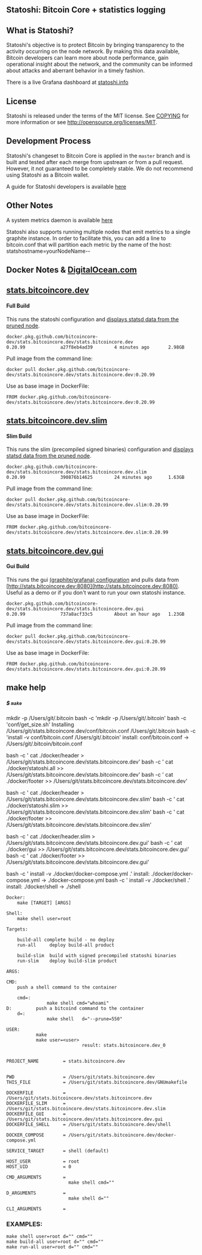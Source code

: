 ## Statoshi: Bitcoin Core + statistics logging

## What is Statoshi?

Statoshi's objective is to protect Bitcoin by bringing transparency to the activity 
occurring on the node network. By making this data available, Bitcoin developers can 
learn more about node performance, gain operational insight about the network, and 
the community can be informed about attacks and aberrant behavior in a timely fashion.

There is a live Grafana dashboard at [statoshi.info](http://statoshi.info)

## License

Statoshi is released under the terms of the MIT license. See [COPYING](COPYING) for more
information or see http://opensource.org/licenses/MIT.

## Development Process

Statoshi's changeset to Bitcoin Core is applied in the `master` branch and is
built and tested after each merge from upstream or from a pull request. However,
it not guaranteed to be completely stable. We do not recommend using Statoshi
as a Bitcoin wallet.

A guide for Statoshi developers is available [here](https://medium.com/@lopp/statoshi-developer-s-guide-241ac9ab9993#.s1rfi3fv6)

## Other Notes

A system metrics daemon is available [here](https://github.com/jlopp/bitcoin-utils/blob/master/systemMetricsDaemon.py)

Statoshi also supports running multiple nodes that emit metrics to a single graphite instance. 
In order to facilitate this, you can add a line to bitcoin.conf that will partition each 
metric by the name of the host: statshostname=yourNodeName--
## Docker Notes & [DigitalOcean.com](https://m.do.co/c/ae5c7d05da91)

## [stats.bitcoincore.dev](https://github.com/bitcoincore-dev/stats.bitcoincore.dev/packages/314536)

#### Full Build

This runs the statoshi configuration and [displays statsd data from the pruned node](http://stats.bitcoincore.dev:3000).

```
docker.pkg.github.com/bitcoincore-dev/stats.bitcoincore.dev/stats.bitcoincore.dev
0.20.99             a27f8eb4ad39        4 minutes ago       2.98GB
```

Pull image from the command line:

	docker pull docker.pkg.github.com/bitcoincore-dev/stats.bitcoincore.dev/stats.bitcoincore.dev:0.20.99

Use as base image in DockerFile:

	FROM docker.pkg.github.com/bitcoincore-dev/stats.bitcoincore.dev/stats.bitcoincore.dev:0.20.99


## [stats.bitcoincore.dev.slim](https://github.com/bitcoincore-dev/stats.bitcoincore.dev/packages/315130)

#### Slim Build

This runs the slim (precompiled signed binaries) configuration and [displays statsd data from the pruned node](http://stats.bitcoincore.dev:3000).

```
docker.pkg.github.com/bitcoincore-dev/stats.bitcoincore.dev/stats.bitcoincore.dev.slim
0.20.99             390876b14625        24 minutes ago      1.63GB
```
Pull image from the command line:

	docker pull docker.pkg.github.com/bitcoincore-dev/stats.bitcoincore.dev/stats.bitcoincore.dev.slim:0.20.99

Use as base image in DockerFile:

	FROM docker.pkg.github.com/bitcoincore-dev/stats.bitcoincore.dev/stats.bitcoincore.dev.slim:0.20.99

## [stats.bitcoincore.dev.gui](https://github.com/bitcoincore-dev/stats.bitcoincore.dev/packages/315116)

#### Gui Build

This runs the gui [(graphite/grafana) configuration](http://stats.bitcoincore.dev:3000) and pulls data from
[http://stats.bitcoincore.dev:8080](http://stats.bitcoincore.dev:8080). Useful as a demo or if you don't want to run your own statoshi instance.

```
docker.pkg.github.com/bitcoincore-dev/stats.bitcoincore.dev/stats.bitcoincore.dev.gui
0.20.99             737a8acf33c5        About an hour ago   1.23GB
```

Pull image from the command line:

	docker pull docker.pkg.github.com/bitcoincore-dev/stats.bitcoincore.dev/stats.bitcoincore.dev.gui:0.20.99
	
Use as base image in DockerFile:

	FROM docker.pkg.github.com/bitcoincore-dev/stats.bitcoincore.dev/stats.bitcoincore.dev.gui:0.20.99

## make help


##### $ <code>make</code>

mkdir -p /Users/git/.bitcoin
bash -c 'mkdir -p /Users/git/.bitcoin'
bash -c 'conf/get_size.sh'
Installing /Users/git/stats.bitcoincore.dev/conf/bitcoin.conf /Users/git/.bitcoin
bash -c 'install -v conf/bitcoin.conf /Users/git/.bitcoin'
install: conf/bitcoin.conf -> /Users/git/.bitcoin/bitcoin.conf


bash -c ' cat ./docker/header               > /Users/git/stats.bitcoincore.dev/stats.bitcoincore.dev'
bash -c ' cat ./docker/statoshi.all        >> /Users/git/stats.bitcoincore.dev/stats.bitcoincore.dev'
bash -c ' cat ./docker/footer              >> /Users/git/stats.bitcoincore.dev/stats.bitcoincore.dev'


bash -c ' cat ./docker/header               > /Users/git/stats.bitcoincore.dev/stats.bitcoincore.dev.slim'
bash -c ' cat ./docker/statoshi.slim       >> /Users/git/stats.bitcoincore.dev/stats.bitcoincore.dev.slim'
bash -c ' cat ./docker/footer              >> /Users/git/stats.bitcoincore.dev/stats.bitcoincore.dev.slim'


bash -c ' cat ./docker/header.slim          > /Users/git/stats.bitcoincore.dev/stats.bitcoincore.dev.gui'
bash -c ' cat ./docker/gui                 >> /Users/git/stats.bitcoincore.dev/stats.bitcoincore.dev.gui'
bash -c ' cat ./docker/footer              >> /Users/git/stats.bitcoincore.dev/stats.bitcoincore.dev.gui'


bash -c ' install -v ./docker/docker-compose.yml .'
install: ./docker/docker-compose.yml -> ./docker-compose.yml
bash -c ' install -v ./docker/shell .'
install: ./docker/shell -> ./shell


	Docker:
		make [TARGET] [ARGS]

	Shell:
		make shell user=root

	Targets:

		build-all complete build - no deploy
		run-all  	deploy build-all product

		build-slim	build with signed precompiled statoshi binaries
		run-slim	deploy build-slim product

	ARGS:

	CMD:
		push a shell command to the container

		cmd=:	
		     	   make shell cmd="whoami"
	D:         push a bitcoind command to the container
		d=:  	
		     	   make shell   d="--prune=550"

	USER:       
	           make            
	           make user=<user>
	                            result: stats.bitcoincore.dev_0


	PROJECT_NAME         = stats.bitcoincore.dev


	PWD                  = /Users/git/stats.bitcoincore.dev
	THIS_FILE            = /Users/git/stats.bitcoincore.dev/GNUmakefile

	DOCKERFILE           = /Users/git/stats.bitcoincore.dev/stats.bitcoincore.dev
	DOCKERFILE_SLIM      = /Users/git/stats.bitcoincore.dev/stats.bitcoincore.dev.slim
	DOCKERFILE_GUI       = /Users/git/stats.bitcoincore.dev/stats.bitcoincore.dev.gui
	DOCKERFILE_SHELL     = /Users/git/stats.bitcoincore.dev/shell

	DOCKER_COMPOSE       = /Users/git/stats.bitcoincore.dev/docker-compose.yml

	SERVICE_TARGET       = shell (default)

	HOST_USER            = root
	HOST_UID             = 0

	CMD_ARGUMENTS        = 
	                       make shell cmd=""

	D_ARGUMENTS          = 
	                       make shell d=""

	CLI_ARGUMENTS        = 

### EXAMPLES:	
``````
make shell user=root d="" cmd=""   
make build-all user=root d="" cmd=""   
make run-all user=root d="" cmd=""   

``````


